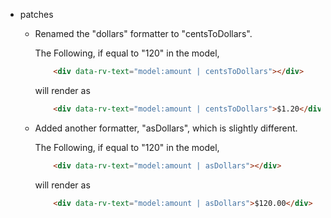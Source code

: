 * patches
    * Renamed the "dollars" formatter to "centsToDollars".

        The Following, if equal to "120" in the model,

        ```html
            <div data-rv-text="model:amount | centsToDollars"></div>
        ```

        will render as

        ```html
            <div data-rv-text="model:amount | centsToDollars">$1.20</div>
        ```

    * Added another formatter, "asDollars", which is slightly different.

        The Following, if equal to "120" in the model,

        ```html
            <div data-rv-text="model:amount | asDollars"></div>
        ```

        will render as

        ```html
            <div data-rv-text="model:amount | asDollars">$120.00</div>
        ```